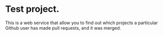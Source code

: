 # Test project.

This is a web service that allow you to find out which projects a particular
Github user has made pull requests, and it was merged.
